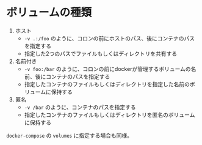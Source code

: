 # ボリュームの種類

1. ホスト
    - `-v .:/foo` のように、コロンの前にホストのパス、後にコンテナのパスを指定する
    - 指定した2つのパスでファイルもしくはディレクトリを共有する
2. 名前付き
    - `-v foo:/bar` のように、コロンの前にdockerが管理するボリュームの名前、後にコンテナのパスを指定する
    - 指定したコンテナのファイルもしくはディレクトリを指定した名前のボリュームに保持する
3. 匿名
    - `-v /bar` のように、コンテナのパスを指定する
    - 指定したコンテナのファイルもしくはディレクトリを匿名のボリュームに保持する

`docker-compose` の `volumes` に指定する場合も同様。
